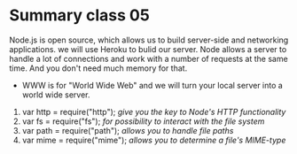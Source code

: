 # Summary class 05

Node.js is open source, which allows us to build server-side and networking applications. we will use Heroku to bulid our server. Node allows a server to handle a lot of connections and work with a number of requests at the same time. And you don't need much memory for that.

- WWW is for "World Wide Web" and we will turn your local server into a world wide server.

1. var http = require("http"); *give you the key to Node's HTTP functionality*
2. var fs = require("fs"); *for possibility to interact with the file system*
3. var path = require("path"); *allows you to handle file paths*
4. var mime = require("mime"); *allows you to determine a file's MIME-type*